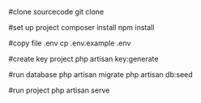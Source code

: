 #clone sourcecode
git clone

#set up project
composer install
npm install

#copy file .env
cp .env.example .env

#create key project
php artisan key:generate

#run database
php artisan migrate
php artisan db:seed

#run project 
php artisan serve
